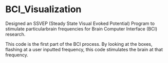 # BCI_Visualization
Designed an SSVEP (Steady State Visual Evoked Potential) Program to stimulate particularbrain frequencies
for Brain Computer Interface (BCI) research. 

This code is the first part of the BCI process. By looking at the boxes, flashing at a user inputted frequency, 
this code stimulates the brain at that frequency. 
